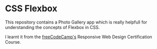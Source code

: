 # CSS Flexbox
This repository contains a Photo Gallery app which is really helpfull for understanding the concepts of Flexbox in CSS.

I learnt it from the [freeCodeCamp's](https://www.freeCodeCamp.com) Responsive Web Design Certification Course.